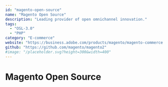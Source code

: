 ```yaml
---
id: "magento-open-source"
name: "Magento Open Source"
description: "Leading provider of open omnichannel innovation."
tags:
  - "OSL-3.0"
  - "PHP"
category: "E-commerce"
website: "https://business.adobe.com/products/magento/magento-commerce.html"
github: "https://github.com/magento/magento2"
#image: "/placeholder.svg?height=300&width=400"
---
```


# Magento Open Source
